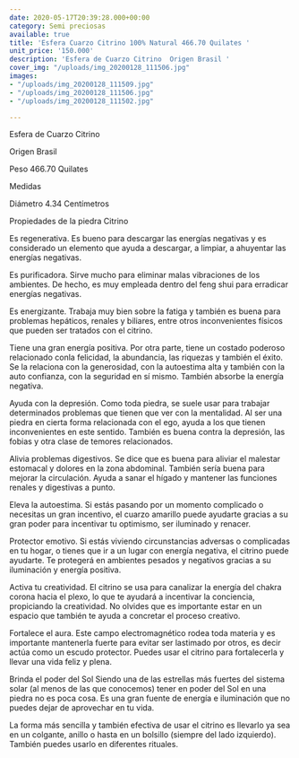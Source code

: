```yaml
---
date: 2020-05-17T20:39:28.000+00:00
category: Semi preciosas
available: true
title: 'Esfera Cuarzo Citrino 100% Natural 466.70 Quilates '
unit_price: '150.000'
description: 'Esfera de Cuarzo Citrino  Origen Brasil '
cover_img: "/uploads/img_20200128_111506.jpg"
images:
- "/uploads/img_20200128_111509.jpg"
- "/uploads/img_20200128_111506.jpg"
- "/uploads/img_20200128_111502.jpg"

---
```

Esfera de Cuarzo Citrino 

Origen Brasil 

Peso 466.70 Quilates 

Medidas 

Diámetro 4.34 Centímetros 

Propiedades de la piedra Citrino

Es regenerativa. Es bueno para descargar las energías negativas y es considerado un elemento que ayuda a descargar, a limpiar, a ahuyentar las energías negativas.

Es purificadora. Sirve mucho para eliminar malas vibraciones de los ambientes. De hecho, es muy empleada dentro del feng shui para erradicar energías negativas.

Es energizante. Trabaja muy bien sobre la fatiga y también es buena para problemas hepáticos, renales y biliares, entre otros inconvenientes físicos que pueden ser tratados con el citrino.

Tiene una gran energía positiva. Por otra parte, tiene un costado poderoso relacionado conla felicidad, la abundancia, las riquezas y también el éxito. Se la relaciona con la generosidad, con la autoestima alta y también con la auto confianza, con la seguridad en sí mismo. También absorbe la energía negativa.

Ayuda con la depresión. Como toda piedra, se suele usar para trabajar determinados problemas que tienen que ver con la mentalidad. Al ser una piedra en cierta forma relacionada con el ego, ayuda a los que tienen inconvenientes en este sentido. También es buena contra la depresión, las fobias y otra clase de temores relacionados.

Alivia problemas digestivos. Se dice que es buena para aliviar el malestar estomacal y dolores en la zona abdominal. También sería buena para mejorar la circulación. Ayuda a sanar el hígado y mantener las funciones renales y digestivas a punto.

Eleva la autoestima. Si estás pasando por un momento complicado o necesitas un gran incentivo, el cuarzo amarillo puede ayudarte gracias a su gran poder para incentivar tu optimismo, ser iluminado y renacer.

Protector emotivo. Si estás viviendo circunstancias adversas o complicadas en tu hogar, o tienes que ir a un lugar con energía negativa, el citrino puede ayudarte. Te protegerá en ambientes pesados y negativos gracias a su iluminación y energía positiva.

Activa tu creatividad. El citrino se usa para canalizar la energía del chakra corona hacia el plexo, lo que te ayudará a incentivar la conciencia, propiciando la creatividad. No olvides que es importante estar en un espacio que también te ayuda a concretar el proceso creativo.

Fortalece el aura. Este campo electromagnético rodea toda materia y es importante mantenerla fuerte para evitar ser lastimado por otros, es decir actúa como un escudo protector. Puedes usar el citrino para fortalecerla y llevar una vida feliz y plena.

Brinda el poder del Sol Siendo una de las estrellas más fuertes del sistema solar (al menos de las que conocemos) tener en poder del Sol en una piedra no es poca cosa. Es una gran fuente de energía e iluminación que no puedes dejar de aprovechar en tu vida.

La forma más sencilla y también efectiva de usar el citrino es llevarlo ya sea en un colgante, anillo o hasta en un bolsillo (siempre del lado izquierdo). También puedes usarlo en diferentes rituales.